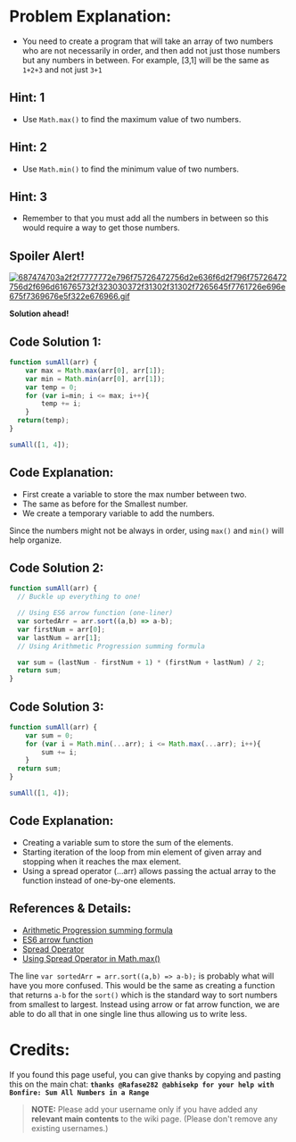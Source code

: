 # Problem Explanation:
- You need to create a program that will take an array of two numbers who are not necessarily in order, and then add not just those numbers but any numbers in between. For example, [3,1] will be the same as `1+2+3` and not just `3+1`

## Hint: 1
- Use `Math.max()` to find the maximum value of two numbers.

## Hint: 2
- Use `Math.min()` to find the minimum value of two numbers.

## Hint: 3
- Remember to that you must add all the numbers in between so this would require a way to get those numbers.

## Spoiler Alert!
[![687474703a2f2f7777772e796f75726472756d2e636f6d2f796f75726472756d2f696d616765732f323030372f31302f31302f7265645f7761726e696e675f7369676e5f322e676966.gif](https://files.gitter.im/FreeCodeCamp/Wiki/nlOm/thumb/687474703a2f2f7777772e796f75726472756d2e636f6d2f796f75726472756d2f696d616765732f323030372f31302f31302f7265645f7761726e696e675f7369676e5f322e676966.gif)](https://files.gitter.im/FreeCodeCamp/Wiki/nlOm/687474703a2f2f7777772e796f75726472756d2e636f6d2f796f75726472756d2f696d616765732f323030372f31302f31302f7265645f7761726e696e675f7369676e5f322e676966.gif)

**Solution ahead!**

## Code Solution 1:

```js
function sumAll(arr) {
    var max = Math.max(arr[0], arr[1]);
    var min = Math.min(arr[0], arr[1]);
    var temp = 0;
    for (var i=min; i <= max; i++){
        temp += i;
    }
  return(temp);
}

sumAll([1, 4]);
```

## Code Explanation:
- First create a variable to store the max number between two.
- The same as before for the Smallest number.
- We create a temporary variable to add the numbers.

Since the numbers might not be always in order, using `max()` and `min()` will help organize.

## Code Solution 2:

```js
function sumAll(arr) {
  // Buckle up everything to one!

  // Using ES6 arrow function (one-liner)
  var sortedArr = arr.sort((a,b) => a-b);
  var firstNum = arr[0];
  var lastNum = arr[1];
  // Using Arithmetic Progression summing formula

  var sum = (lastNum - firstNum + 1) * (firstNum + lastNum) / 2;
  return sum;
}
```

## Code Solution 3:

```js
function sumAll(arr) {
    var sum = 0;
    for (var i = Math.min(...arr); i <= Math.max(...arr); i++){
        sum += i;
    }
  return sum;
}

sumAll([1, 4]);
```

## Code Explanation:
- Creating a variable sum to store the sum of the elements.
- Starting iteration of the loop from min element of given array and stopping when it reaches the max element. 
- Using a spread operator (...arr) allows passing the actual array to the function instead of one-by-one elements.

## References & Details:
- [Arithmetic Progression summing formula](https://en.wikipedia.org/wiki/Arithmetic_progression#Sum)
- [ES6 arrow function](https://developer.mozilla.org/en-US/docs/Web/JavaScript/Reference/Functions/Arrow_functions)
- [Spread Operator](https://developer.mozilla.org/en-US/docs/Web/JavaScript/Reference/Operators/Spread_operator)
- [Using Spread Operator in Math.max()](https://developer.mozilla.org/en-US/docs/Web/JavaScript/Reference/Global_Objects/Math/max)

The line `var sortedArr = arr.sort((a,b) => a-b);` is probably what will have you more confused. This would be the same as creating a function that returns `a-b` for the `sort()` which is the standard way to sort numbers from smallest to largest. Instead using arrow or fat arrow function, we are able to do all that in one single line thus allowing us to write less.

# Credits:
If you found this page useful, you can give thanks by copying and pasting this on the main chat:  **`thanks @Rafase282 @abhisekp for your help with Bonfire: Sum All Numbers in a Range`**

> **NOTE:** Please add your username only if you have added any **relevant main contents** to the wiki page. (Please don't remove any existing usernames.)
